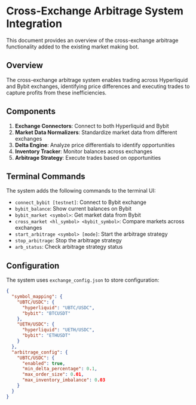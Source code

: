 # Cross-Exchange Arbitrage System Integration

This document provides an overview of the cross-exchange arbitrage functionality added to the existing market making bot.

## Overview

The cross-exchange arbitrage system enables trading across Hyperliquid and Bybit exchanges, identifying price differences and executing trades to capture profits from these inefficiencies.

## Components

1. **Exchange Connectors**: Connect to both Hyperliquid and Bybit
2. **Market Data Normalizers**: Standardize market data from different exchanges
3. **Delta Engine**: Analyze price differentials to identify opportunities
4. **Inventory Tracker**: Monitor balances across exchanges
5. **Arbitrage Strategy**: Execute trades based on opportunities

## Terminal Commands

The system adds the following commands to the terminal UI:

- `connect_bybit [testnet]`: Connect to Bybit exchange
- `bybit_balance`: Show current balances on Bybit
- `bybit_market <symbol>`: Get market data from Bybit
- `cross_market <hl_symbol> <bybit_symbol>`: Compare markets across exchanges
- `start_arbitrage <symbol> [mode]`: Start the arbitrage strategy
- `stop_arbitrage`: Stop the arbitrage strategy
- `arb_status`: Check arbitrage strategy status

## Configuration

The system uses `exchange_config.json` to store configuration:

```json
{
  "symbol_mapping": {
    "UBTC/USDC": {
      "hyperliquid": "UBTC/USDC",
      "bybit": "BTCUSDT"
    },
    "UETH/USDC": {
      "hyperliquid": "UETH/USDC",
      "bybit": "ETHUSDT"
    }
  },
  "arbitrage_config": {
    "UBTC/USDC": {
      "enabled": true,
      "min_delta_percentage": 0.1,
      "max_order_size": 0.01,
      "max_inventory_imbalance": 0.03
    }
  }
}